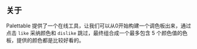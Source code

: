 ## 关于

Palettable 提供了一个在线工具，让我们可以从0开始构建一个调色板出来，通过点击 `like` 采纳颜色和 `dislike` 跳过，最终组合成一个最多包含 5 个颜色值的色板，提供的颜色都是比较好看的。
